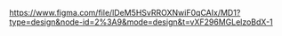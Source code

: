 https://www.figma.com/file/lDeM5HSvRROXNwiF0qCAIx/MD1?type=design&node-id=2%3A9&mode=design&t=vXF296MGLelzoBdX-1